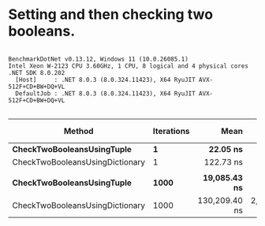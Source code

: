 # Setting and then checking two booleans.


```

BenchmarkDotNet v0.13.12, Windows 11 (10.0.26085.1)
Intel Xeon W-2123 CPU 3.60GHz, 1 CPU, 8 logical and 4 physical cores
.NET SDK 8.0.202
  [Host]     : .NET 8.0.3 (8.0.324.11423), X64 RyuJIT AVX-512F+CD+BW+DQ+VL
  DefaultJob : .NET 8.0.3 (8.0.324.11423), X64 RyuJIT AVX-512F+CD+BW+DQ+VL


```
| Method                          | Iterations | Mean          | Error        | StdDev       | Ratio | RatioSD | Gen0    | Allocated | Alloc Ratio |
|-------------------------------- |----------- |--------------:|-------------:|-------------:|------:|--------:|--------:|----------:|------------:|
| **CheckTwoBooleansUsingTuple**      | **1**          |      **22.05 ns** |     **0.438 ns** |     **0.914 ns** |  **1.00** |    **0.00** |       **-** |         **-** |          **NA** |
| CheckTwoBooleansUsingDictionary | 1          |     122.73 ns |     2.465 ns |     2.421 ns |  5.61 |    0.37 |  0.0501 |     216 B |          NA |
|                                 |            |               |              |              |       |         |         |           |             |
| **CheckTwoBooleansUsingTuple**      | **1000**       |  **19,085.43 ns** |   **364.178 ns** |   **404.783 ns** |  **1.00** |    **0.00** |       **-** |         **-** |          **NA** |
| CheckTwoBooleansUsingDictionary | 1000       | 130,209.40 ns | 2,598.626 ns | 6,707.883 ns |  6.96 |    0.43 | 50.0488 |  216000 B |          NA |
